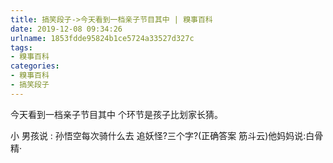 ```yaml
---
title: 搞笑段子->今天看到一档亲子节目其中 | 糗事百科
date: 2019-12-08 09:34:26
urlname: 1853fdde95824b1ce5724a33527d327c
tags: 
- 糗事百科
categories:
- 糗事百科
- 搞笑段子
---
```

今天看到一档亲子节目其中 个环节是孩子比划家长猜。

小 男孩说 : 孙悟空每次骑什么去 追妖怪?三个字?(正确答案 筋斗云)他妈妈说:白骨精·


